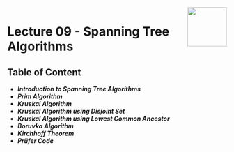 <img align="right" width="90" height="90" src="https://github.com/cs-MohamedAyman/Computer-Science-Textbooks/blob/master/logos/algorithms.jpg">

# Lecture 09 - Spanning Tree Algorithms

## Table of Content

- ***Introduction to Spanning Tree Algorithms***
- ***Prim Algorithm***
- ***Kruskal Algorithm***
- ***Kruskal Algorithm using Disjoint Set***
- ***Kruskal Algorithm using Lowest Common Ancestor***
- ***Boruvka Algorithm***
- ***Kirchhoff Theorem***
- ***Prüfer Code***
